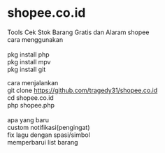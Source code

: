 # shopee.co.id
Tools Cek Stok Barang Gratis
dan Alaram shopee<br/>
cara menggunakan <br/>
<br/>
pkg install php<br/>
pkg install mpv<br/>
pkg install git<br/>

cara menjalankan <br/>
git clone https://github.com/tragedy31/shopee.co.id<br/>
cd shopee.co.id<br/>
php shopee.php<br/>
<br/>
apa yang baru<br/>
custom notifikasi(pengingat)<br/>
fix lagu dengan spasi/simbol<br/>
memperbarui list barang<br/>


